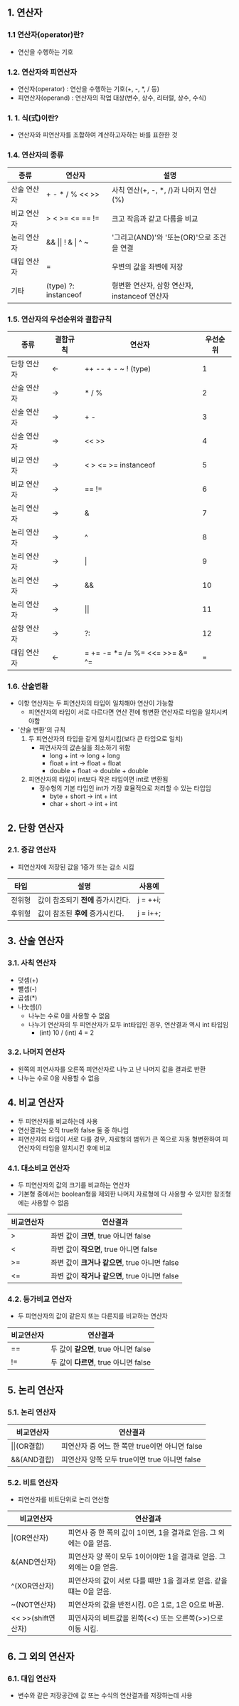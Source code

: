 ##  1. 연산자

###  1.1 연산자(operator)란?
* 연산을 수행하는 기호

###  1.2. 연산자와 피연산자
* 연산자(operator) : 연산을 수행하는 기호(+, -, *, / 등)
* 피연산자(operand) : 연산자의 작업 대상(변수, 상수, 리터럴, 상수, 수식)

###  1. 1. 식(式)이란?
* 연산자와 피연산자를 조합하여 계산하고자하는 바를 표한한 것

###  1.4. 연산자의 종류
|종류|연산자|설명|
|---|---|---|
|산술 연산자|+ - * / % << >>|사칙 연산(+, -, *, /)과 나머지 연산(%)|
|비교 연산자|> < >= <= == !=|크고 작음과 같고 다름을 비교|
|논리 연산자|&& &#124;&#124; ! & &#124; ^ ~|'그리고(AND)'와 '또는(OR)'으로 조건을 연결|
|대입 연산자|=|우변의 값을 좌변에 저장|
|기타|(type) ?: instanceof|형변환 연산자, 삼항 연산자, instanceof 연산자|

###  1.5. 연산자의 우선순위와 결합규칙
|종류|결합규칙|연산자|우선순위|
|---|---|---|---|
|단항 연산자|←|++ -- + - ~ ! (type)|1|
|산술 연산자|→|* / %|2|
|산술 연산자|→|+ -|3|
|산술 연산자|→|<< >>|4|
|비교 연산자|→|< > <= >= instanceof|5|
|비교 연산자|→|== !=|6|
|논리 연산자|→|&|7|
|논리 연산자|→|^|8|
|논리 연산자|→|&#124;|9|
|논리 연산자|→|&&|10|
|논리 연산자|→|&#124;&#124;|11|
|삼항 연산자|→|?:|12|
|대입 연산자|←|= += -= *= /= %= <<= >>= &= ^= |=|13|

###  1.6. 산술변환
* 이항 연산자는 두 피연산자의 타입이 일치해야 연산이 가능함
  * 피연산자의 타입이 서로 다르다면 연산 전에 형변환 연산자로 타입을 일치시켜야함
* '산술 변환'의 규칙
  1. 두 피연산자의 타입을 같게 일치시킴(보다 큰 타입으로 일치)
     * 피연사자의 값손실을 최소하기 위함 
       * long + int → long + long
       * float + int → float + float
       * double + float → double + double
  2. 피연산자의 타입이 int보다 작은 타입이면 int로 변환됨
     * 정수형의 기본 타입인 int가 가장 효율적으로 처리할 수 있는 타입임
       *  byte + short → int + int
       *  char + short → int + int

## 2. 단항 연산자

### 2.1. 증감 연산자
* 피연산자에 저장된 값을 1증가 또는 감소 시킴
  
|타입|설명|사용예|
|---|---|---|
|전위형|값이 참조되기 **전에** 증가시킨다.|j = ++i;|
|후위형|값이 참조된 **후에** 증가시킨다.|j = i++;|

## 3. 산술 연산자

### 3.1. 사칙 연산자
* 덧셈(+)
* 뺼셈(-)
* 곱셈(*)
* 나눗셈(/)
  * 나누는 수로 0을 사용할 수 없음
  * 나누기 연산자의 두 피연산자가 모두 int타입인 경우, 연산결과 역시 int 타입임
    * (int) 10 / (int) 4 = 2
### 3.2. 나머지 연산자
* 왼쪽의 피연사자를 오른쪽 피연산자로 나누고 난 나머지 값을 결과로 반환
* 나누는 수로 0을 사용할 수 없음

## 4. 비교 연산자
* 두 피연산자를 비교하는데 사용
* 연산결과는 오직 true와 false 둘 중 하나임
* 피연산자의 타입이 서로 다를 경우, 자료형의 범위가 큰 쪽으로 자동 형변환하여 피연산자의 타입을 일치시킨 후에 비교

### 4.1. 대소비교 연산자
* 두 피연산자의 값의 크기를 비교하는 연산자
* 기본형 중에서는 boolean형을 제외한 나머지 자료형에 다 사용할 수 있지만 참조형에는 사용할 수 없음

|비교연산자|연산결과|
|---|---|
|>|좌변 값이 **크면**, true 아니면 false|
|<|좌변 값이 **작으면**, true 아니면 false|
|>=|좌변 값이 **크거나 같으면**, true 아니면 false|
|<=|좌변 값이 **작거나 같으면**, true 아니면 false|

### 4.2. 등가비교 연산자
* 두 피연산자의 값이 같은지 또는 다른지를 비교하는 연산자

|비교연산자|연산결과|
|---|---|
|==|두 값이 **같으면**, true 아니면 false|
|!=|두 값이 **다르면**, true 아니면 false|

## 5. 논리 연산자

### 5.1. 논리 연산자
|비교연산자|연산결과|
|---|---|
|&#124;&#124;(OR결합)|피연산자 중 어느 한 쪽만 true이면 아니면 false|
|&&(AND결합)|피연산자 양쪽 모두 true이면 true 아니면 false|

### 5.2. 비트 연산자
* 피연산자를 비트단위로 논리 연산함

|비교연산자|연산결과|
|---|---|
|&#124;(OR연산자)|피연사 중 한 쪽의 값이 1이면, 1을 결과로 얻음. 그 외에는 0을 얻음.|
|&(AND연산자)|피연산자 양 쪽이 모두 1이어야만 1을 결과로 얻음. 그 외에는 0을 얻음.|
|^(XOR연산자)|피연산자의 값이 서로 다를 떄만 1을 결과로 얻음. 같을 떄는 0을 얻음.|
|~(NOT연산자)|피연산자의 값을 반전시킴. 0은 1로, 1은 0으로 바꿈.|
|<< >>(shift연산자)|피연사자의 비트값을 왼쪽(<<) 또는 오른쪽(>>)으로 이동 시킴.|

## 6. 그 외의 연산자

### 6.1. 대입 연산자
* 변수와 같은 저장공간에 값 또는 수식의 연산결과를 저장하는데 사용